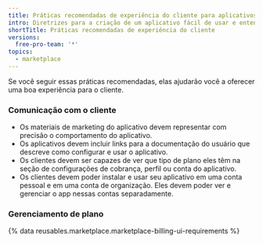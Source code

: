 ```yaml
---
title: Práticas recomendadas de experiência do cliente para aplicativos
intro: Diretrizes para a criação de um aplicativo fácil de usar e entender.
shortTitle: Práticas recomendadas de experiência do cliente
versions:
  free-pro-team: '*'
topics:
  - marketplace
---
```


Se você seguir essas práticas recomendadas, elas ajudarão você a oferecer uma boa experiência para o cliente.

### Comunicação com o cliente

- Os materiais de marketing do aplicativo devem representar com precisão o comportamento do aplicativo.
- Os aplicativos devem incluir links para a documentação do usuário que descreve como configurar e usar o aplicativo.
- Os clientes devem ser capazes de ver que tipo de plano eles têm na seção de configurações de cobrança, perfil ou conta do aplicativo.
- Os clientes devem poder instalar e usar seu aplicativo em uma conta pessoal e em uma conta de organização. Eles devem poder ver e gerenciar o app nessas contas separadamente.

### Gerenciamento de plano

{% data reusables.marketplace.marketplace-billing-ui-requirements %}
